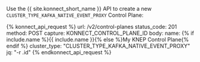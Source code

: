 Use the {{ site.konnect_short_name }} API to create a new `CLUSTER_TYPE_KAFKA_NATIVE_EVENT_PROXY` Control Plane:

<!--vale off-->
{% konnect_api_request %}
url: /v2/control-planes
status_code: 201
method: POST
capture: KONNECT_CONTROL_PLANE_ID
body:
    name: {% if include.name %}{{ include.name }}{% else %}My KNEP Control Plane{% endif %}
    cluster_type: "CLUSTER_TYPE_KAFKA_NATIVE_EVENT_PROXY"
jq: "-r .id"
{% endkonnect_api_request %}
<!--vale on-->